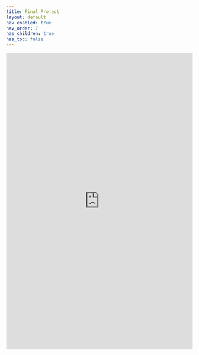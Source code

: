 ```yaml
---
title: Final Project
layout: default
nav_enabled: true
nav_order: 7
has_children: true
has_toc: false
---
```


<iframe 
    src="https://docs.google.com/document/d/e/2PACX-1vTBktnvSeg8dVypTfewPJyekpeq8oIeFZJ0TVRQbDidoVC-4TIy3zImBqm7IZwPSkKTMI4LBD9wt9C_/pub?embedded=true" 
    width="100%" 
    height="800px" 
    frameborder="0" 
    allowfullscreen>
</iframe>
